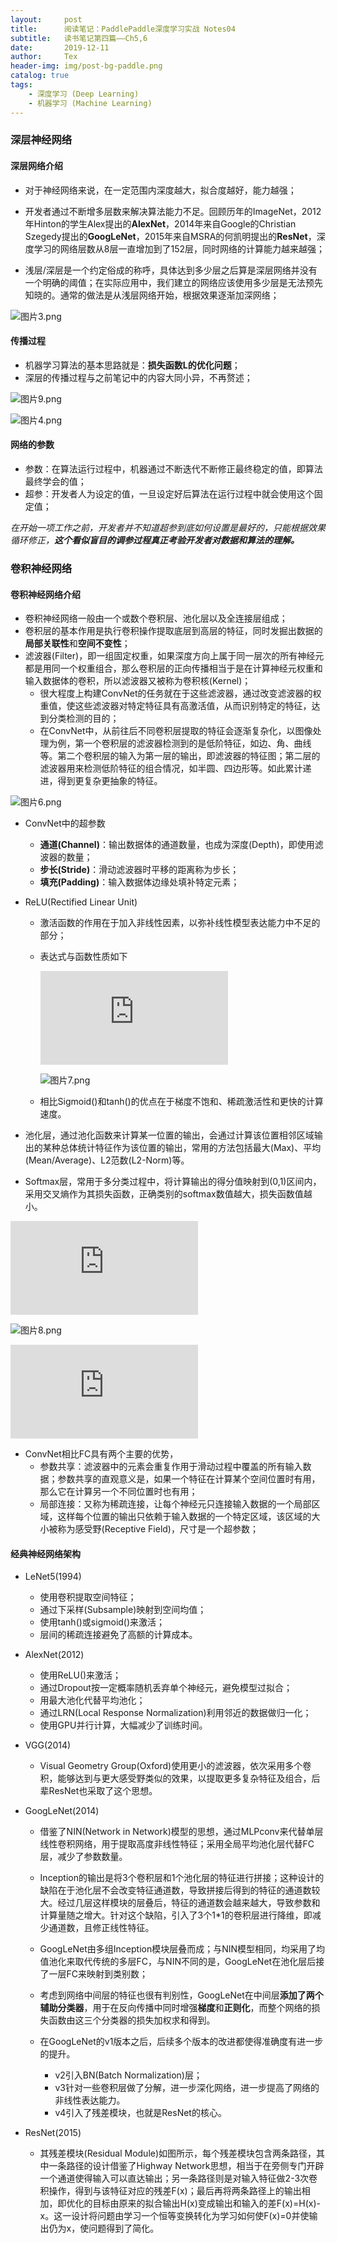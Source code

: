 ```yaml
---
layout:     post
title:      阅读笔记：PaddlePaddle深度学习实战 Notes04
subtitle:   读书笔记第四篇——Ch5,6
date:       2019-12-11
author:     Tex
header-img: img/post-bg-paddle.png
catalog: true
tags:
    - 深度学习 (Deep Learning)
    - 机器学习 (Machine Learning)
---
```

### 深层神经网络


#### 深层网络介绍

- 对于神经网络来说，在一定范围内深度越大，拟合度越好，能力越强；

- 开发者通过不断增多层数来解决算法能力不足。回顾历年的ImageNet，2012年Hinton的学生Alex提出的**AlexNet**，2014年来自Google的Christian Szegedy提出的**GoogLeNet**，2015年来自MSRA的何凯明提出的**ResNet**，深度学习的网络层数从8层一直增加到了152层，同时网络的计算能力越来越强；

- 浅层/深层是一个约定俗成的称呼，具体达到多少层之后算是深层网络并没有一个明确的阈值；在实际应用中，我们建立的网络应该使用多少层是无法预先知晓的。通常的做法是从浅层网络开始，根据效果逐渐加深网络；

![图片3.png](https://i.loli.net/2019/12/11/Zy7Q3H1YXFWwhdr.png)


#### 传播过程

- 机器学习算法的基本思路就是：**损失函数L的优化问题**；
- 深层的传播过程与之前笔记中的内容大同小异，不再赘述；

![图片9.png](https://i.loli.net/2019/12/11/SUV41dvgfMPYaz5.png)

![图片4.png](https://i.loli.net/2019/12/11/c19YHN8BPZgCDef.png)

#### 网络的参数

- 参数：在算法运行过程中，机器通过不断迭代不断修正最终稳定的值，即算法最终学会的值；
- 超参：开发者人为设定的值，一旦设定好后算法在运行过程中就会使用这个固定值；

*在开始一项工作之前，开发者并不知道超参到底如何设置是最好的，只能根据效果循环修正，**这个看似盲目的调参过程真正考验开发者对数据和算法的理解。***



### 卷积神经网络

#### 卷积神经网络介绍

- 卷积神经网络一般由一个或数个卷积层、池化层以及全连接层组成；
- 卷积层的基本作用是执行卷积操作提取底层到高层的特征，同时发掘出数据的**局部关联性**和**空间不变性**；
- 滤波器(Filter)，即一组固定权重，如果深度方向上属于同一层次的所有神经元都是用同一个权重组合，那么卷积层的正向传播相当于是在计算神经元权重和输入数据体的卷积，所以滤波器又被称为卷积核(Kernel)；
	- 很大程度上构建ConvNet的任务就在于这些滤波器，通过改变滤波器的权重值，使这些滤波器对特定特征具有高激活值，从而识别特定的特征，达到分类检测的目的；
	- 在ConvNet中，从前往后不同卷积层提取的特征会逐渐复杂化，以图像处理为例，第一个卷积层的滤波器检测到的是低阶特征，如边、角、曲线等。第二个卷积层的输入为第一层的输出，即滤波器的特征图；第二层的滤波器用来检测低阶特征的组合情况，如半圆、四边形等。如此累计递进，得到更复杂更抽象的特征。

![图片6.png](https://i.loli.net/2019/12/11/oum8rcZv6L3eq7G.png)

- ConvNet中的超参数
	- **通道(Channel)**：输出数据体的通道数量，也成为深度(Depth)，即使用滤波器的数量；
	- **步长(Stride)**：滑动滤波器时平移的距离称为步长；
	- **填充(Padding)**：输入数据体边缘处填补特定元素；

- ReLU(Rectified Linear Unit)
	- 激活函数的作用在于加入非线性因素，以弥补线性模型表达能力中不足的部分；
	- 表达式与函数性质如下
	
        ![](https://latex.codecogs.com/gif.latex?f%28x%29%20%3D%20max%280%2Cx%29)

        ![图片7.png](https://i.loli.net/2019/12/11/doJaq9EhY4bOT5N.png)	
 

	- 相比Sigmoid()和tanh()的优点在于梯度不饱和、稀疏激活性和更快的计算速度。


- 池化层，通过池化函数来计算某一位置的输出，会通过计算该位置相邻区域输出的某种总体统计特征作为该位置的输出，常用的方法包括最大(Max)、平均(Mean/Average)、L2范数(L2-Norm)等。

- Softmax层，常用于多分类过程中，将计算输出的得分值映射到(0,1)区间内，采用交叉熵作为其损失函数，正确类别的softmax数值越大，损失函数值越小。

![](https://latex.codecogs.com/gif.latex?y_i%20%3D%20Softmax%28S_i%29%3D%5Cfrac%7Be%5E%7BS_i%7D%7D%7B%5Csum%20_j%7Be%5E%7BS_j%7D%7D%7D)

![图片8.png](https://i.loli.net/2019/12/11/dnmNPxWlArXibQa.png)

![](https://latex.codecogs.com/gif.latex?crossentropy%28label%2CS_i%29%20%3D%20-%20%5Csum_%7Bi%3D1%7D%5E%7BC%7D%20label_i%20*%20log%28%5Cfrac%7Be%5E%7BS_i%7D%7D%7B%5Csum%20_j%20e%5E%7BS_j%7D%7D%29)

- ConvNet相比FC具有两个主要的优势，
	- 参数共享：滤波器中的元素会重复作用于滑动过程中覆盖的所有输入数据；参数共享的直观意义是，如果一个特征在计算某个空间位置时有用，那么它在计算另一个不同位置时也有用；
	- 局部连接：又称为稀疏连接，让每个神经元只连接输入数据的一个局部区域，这样每个位置的输出只依赖于输入数据的一个特定区域，该区域的大小被称为感受野(Receptive Field)，尺寸是一个超参数；


#### 经典神经网络架构

- LeNet5(1994)
	- 使用卷积提取空间特征；
	- 通过下采样(Subsample)映射到空间均值；
	- 使用tanh()或sigmoid()来激活；
	- 层间的稀疏连接避免了高额的计算成本。

- AlexNet(2012)
	- 使用ReLU()来激活；
	- 通过Dropout按一定概率随机丢弃单个神经元，避免模型过拟合；
	- 用最大池化代替平均池化；
	- 通过LRN(Local Response Normalization)利用邻近的数据做归一化；
	- 使用GPU并行计算，大幅减少了训练时间。

- VGG(2014)
	- Visual Geometry Group(Oxford)使用更小的滤波器，依次采用多个卷积，能够达到与更大感受野类似的效果，以提取更多复杂特征及组合，后辈ResNet也采取了这个思想。
	

- GoogLeNet(2014)
	- 借鉴了NIN(Network in Network)模型的思想，通过MLPconv来代替单层线性卷积网络，用于提取高度非线性特征；采用全局平均池化层代替FC层，减少了参数数量。
	- Inception的输出是将3个卷积层和1个池化层的特征进行拼接；这种设计的缺陷在于池化层不会改变特征通道数，导致拼接后得到的特征的通道数较大。经过几层这样模块的层叠后，特征的通道数会越来越大，导致参数和计算量随之增大。针对这个缺陷，引入了3个1*1的卷积层进行降维，即减少通道数，且修正线性特征。
	
	- GoogLeNet由多组Inception模块层叠而成；与NIN模型相同，均采用了均值池化来取代传统的多层FC，与NIN不同的是，GoogLeNet在池化层后接了一层FC来映射到类别数；
	- 考虑到网络中间层的特征也很有判别性，GoogLeNet在中间层**添加了两个辅助分类器**，用于在反向传播中同时增强**梯度**和**正则化**，而整个网络的损失函数由这三个分类器的损失加权求和得到。
	- 在GoogLeNet的v1版本之后，后续多个版本的改进都使得准确度有进一步的提升。
		- v2引入BN(Batch Normalization)层；
		- v3针对一些卷积层做了分解，进一步深化网络，进一步提高了网络的非线性表达能力。
		- v4引入了残差模块，也就是ResNet的核心。

- ResNet(2015)
	- 其残差模块(Residual Module)如图所示，每个残差模块包含两条路径，其中一条路径的设计借鉴了Highway Network思想，相当于在旁侧专门开辟一个通道使得输入可以直达输出；另一条路径则是对输入特征做2-3次卷积操作，得到与该特征对应的残差F(x)；最后再将两条路径上的输出相加，即优化的目标由原来的拟合输出H(x)变成输出和输入的差F(x)=H(x)-x。这一设计将问题由学习一个恒等变换转化为学习如何使F(x)=0并使输出仍为x，使问题得到了简化。

